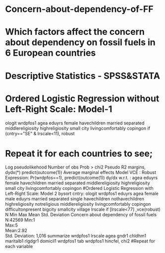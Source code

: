 # Concern-about-dependency-of-FF
# Which factors affect the concern about dependency on fossil fuels in 6 European countries
# Descriptive Statistics - SPSS&STATA
# Ordered Logistic Regression without Left-Right Scale: Model-1
ologit wrdpfos1 agea eduyrs female havechildren married separated middlereligiosity highreligiosity small city livingcomfortably copingon if (cntry=="SE" & lrscale<11), robust
# Repeat it for each countries to see;
Log pseudolikehood
Number of obs
Prob > chi2
Pseudo R2
margins, dydx(*) predict(outcome(1))
Average marginal effects
Model VCE : Robust
Expression: Pr(wrdpfos==1), predict(outcome(1))
dy/dx w.r.t. : agea eduyrs female havechildren married separated middlereligiosity highreligiosity small city livingcomfortably copingon
#Ordered Logistic Regression with Left-Right Scale: Model 2
bysort cntry: ologit wrdpfos1 eduyrs agea female male eduyrs married  separated single havechildren nothavechildren highreligiosity notreligious middlereligiosity livingcomfortably copingon difficultonpresent bigcity smallcity village lrscale if [lrscale<77] ,vce(robust)
	N	Min	Max	Mean	Std. Deviation
Concern about dependency of fossil fuels	
N:42569	
Min:1	
Max:5	
Mean:2.92	
Std. Deviation: 1,016
summarize wrdpfos1 lrscale agea gndr1 chldhm1 maritalb1 rlgdgr1 domicil1 wrdpfos1
tab wrdpfos1 hincfel, chi2 #Repeat for each variable


